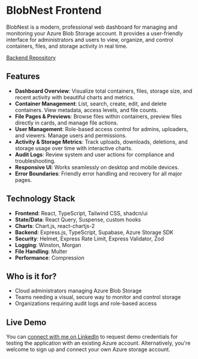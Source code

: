 # BlobNest Frontend

BlobNest is a modern, professional web dashboard for managing and monitoring your Azure Blob Storage account. It provides a user-friendly interface for administrators and users to view, organize, and control containers, files, and storage activity in real time.

[Backend Repository](https://github.com/elkhayate/blobnest-backend)

## Features

- **Dashboard Overview**: Visualize total containers, files, storage size, and recent activity with beautiful charts and metrics.
- **Container Management**: List, search, create, edit, and delete containers. View metadata, access levels, and file counts.
- **File Pages & Previews**: Browse files within containers, preview files directly in cards, and manage file actions.
- **User Management**: Role-based access control for admins, uploaders, and viewers. Manage users and permissions.
- **Activity & Storage Metrics**: Track uploads, downloads, deletions, and storage usage over time with interactive charts.
- **Audit Logs**: Review system and user actions for compliance and troubleshooting.
- **Responsive UI**: Works seamlessly on desktop and mobile devices.
- **Error Boundaries**: Friendly error handling and recovery for all major pages.

## Technology Stack
- **Frontend**: React, TypeScript, Tailwind CSS, shadcn/ui
- **State/Data**: React Query, Suspense, custom hooks
- **Charts**: Chart.js, react-chartjs-2
- **Backend**: Express.js, TypeScript, Supabase, Azure Storage SDK
- **Security**: Helmet, Express Rate Limit, Express Validator, Zod
- **Logging**: Winston, Morgan
- **File Handling**: Multer
- **Performance**: Compression

## Who is it for?
- Cloud administrators managing Azure Blob Storage
- Teams needing a visual, secure way to monitor and control storage
- Organizations requiring audit logs and role-based access

## Live Demo

You can [connect with me on LinkedIn](https://www.linkedin.com/in/mohamed-el-khayate-4535a91b6/) to request demo credentials for testing the application with an existing Azure account. Alternatively, you're welcome to sign up and connect your own Azure storage account.